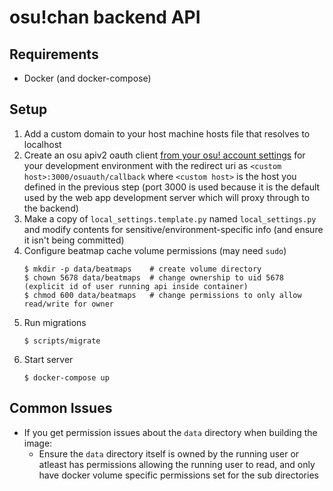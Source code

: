 # osu!chan backend API

## Requirements

- Docker (and docker-compose)

## Setup

1. Add a custom domain to your host machine hosts file that resolves to localhost
2. Create an osu apiv2 oauth client [from your osu! account settings](https://osu.ppy.sh/home/account/edit) for your development environment with the redirect uri as `<custom host>:3000/osuauth/callback` where `<custom host>` is the host you defined in the previous step (port 3000 is used because it is the default used by the web app development server which will proxy through to the backend)
3. Make a copy of `local_settings.template.py` named `local_settings.py` and modify contents for sensitive/environment-specific info (and ensure it isn't being committed)
4. Configure beatmap cache volume permissions (may need `sudo`)
    ```shell
    $ mkdir -p data/beatmaps    # create volume directory
    $ chown 5678 data/beatmaps  # change ownership to uid 5678 (explicit id of user running api inside container)
    $ chmod 600 data/beatmaps   # change permissions to only allow read/write for owner
    ```
5. Run migrations
    ```shell
    $ scripts/migrate
    ```
6. Start server
    ```shell
    $ docker-compose up
    ```

## Common Issues

- If you get permission issues about the `data` directory when building the image:
    - Ensure the `data` directory itself is owned by the running user or atleast has permissions allowing the running user to read, and only have docker volume specific permissions set for the sub directories
